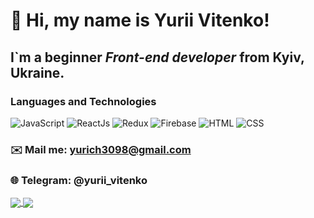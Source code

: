 # 👋 Hi, my name is **Yurii Vitenko**!
## I`m a beginner *Front-end developer* from Kyiv, Ukraine.
### Languages and Technologies 
![JavaScript](https://img.shields.io/badge/-JavaScript-090909?style=for-the-badge&logo=JavaScript)
![ReactJs](https://img.shields.io/badge/-ReactJs-090909?style=for-the-badge&logo=React)
![Redux](https://img.shields.io/badge/-Redux-090909?style=for-the-badge&logo=Redux)
![Firebase](https://img.shields.io/badge/-Firebase-090909?style=for-the-badge&logo=Firebase)
![HTML](https://img.shields.io/badge/-HTML-090909?style=for-the-badge&logo=html5)
![CSS](https://img.shields.io/badge/-CSS-090909?style=for-the-badge&logo=css3)

### ✉️ Mail me: yurich3098@gmail.com
### 🌐 Telegram: @yurii_vitenko

<a href="https://github.com/yurich30/github-readme-stats">
  <img align="center" src="https://github-readme-stats.vercel.app/api?username=yurich30&show_icons=true&theme=chartreuse-dark&count_private=true" />
</a>
<a href="https://github.com/yurich30/convoychat">
  <img align="center" src="https://github-readme-stats.vercel.app/api/top-langs/?username=yurich30&layout=compact&theme=chartreuse-dark&hide=glsl" />
</a>























<!--
**Algoritm211/Algoritm211** is a ✨ _special_ ✨ repository because its `README.md` (this file) appears on your GitHub profile.

#### Hi Everyone! 👨‍💻 I'm a JavaScript(React/Next) developer 👋

- 🌐 I am a web developer, I write sites, Telegram bots, parsers, and much more 😁. I also teach 🐍 Python/Django and JS to other people
- 🔭 I’m currently practice writing programs on JS(ReactJS/NextJS) and ExpressJS(MongoDB/PostgreSQL/Firebase)
- 🤝 I’m open to communication and ready to take part in any project or teach you something interesting(Python or JS) :)

- 📫 How can you reach me:
    ##### Telegram: [@Alexey_Horbunov](https://t.me/Alexey_Horbunov "Мой телеграм")
    ##### LinkedIn: [Alexey_Horbunov](https://www.linkedin.com/in/alexey-horbunov211/)
    ##### E-mail: algoritm211@gmail.com
<p>
    <img src="https://media3.giphy.com/media/ln7z2eWriiQAllfVcn/source.gif" width="65" height="65">
    <img src="https://media1.giphy.com/media/eNAsjO55tPbgaor7ma/source.gif" width="65" height="65">
<p>

![Yurii's GitHub stats](https://github-readme-stats.vercel.app/api?username=yurich30&show_icons=true&theme=chartreuse-dark&count_private=true)
![Top Langs](https://github-readme-stats.vercel.app/api/top-langs/?username=yurich30&layout=compact&theme=chartreuse-dark&hide=glsl)
![Readme Card](https://github-readme-stats.vercel.app/api/pin/?username=yurich30&repo=daily-moments&theme=chartreuse-dark)](https://github.com/yurich30/daily-moments)

**Here you can see my CV: [click on THIS link](https://drive.google.com/file/d/1oahOcCZp6SI4TqD3tdlWit1SLXoOopyb/view?usp=sharing)**

Here are some ideas to get you started:

- 🔭 I’m currently working on ...
- 🌱 I’m currently learning ...
- 👯 I’m looking to collaborate on ...
- 🤔 I’m looking for help with ...
- 💬 Ask me about ...
- 📫 How to reach me: ...
- 😄 Pronouns: ...
- ⚡ Fun fact: ...
-->
